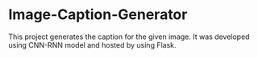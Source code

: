 # Image-Caption-Generator
This project generates the caption for the given image. It was developed using CNN-RNN model and hosted by using Flask.
